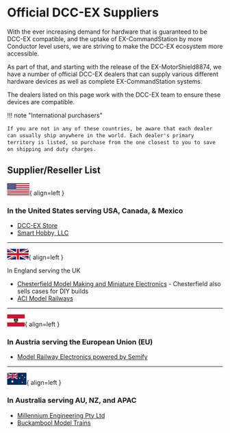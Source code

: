# Official DCC-EX Suppliers

With the ever increasing demand for hardware that is guaranteed to be DCC-EX compatible, and the uptake of EX-CommandStation by more Conductor level users, we are striving to make the DCC-EX ecosystem more accessible.

As part of that, and starting with the release of the EX-MotorShield8874, we have a number of official DCC-EX dealers that can supply various different hardware devices as well as complete EX-CommandStation systems.

The dealers listed on this page work with the DCC-EX team to ensure these devices are compatible.

!!! note "International purchasers"

    If you are not in any of these countries, be aware that each dealer can usually ship anywhere in the world. Each dealer's primary territory is listed, so purchase from the one closest to you to save on shipping and duty charges.

## Supplier/Reseller List

![USA Flag](/_static/images/icons/flag_us_small.png){ align=left }

### In the United States serving USA, Canada, & Mexico

- [DCC-EX Store](https://store.dcc-ex.com/)
- [Smart Hobby, LLC](https://www.smarthobbyllc.com/)

---

![UK Flag](/_static/images/icons/flag_uk_small.png){ align=left }

In England serving the UK

- [Chesterfield Model Making and Miniature Electronics](https://chesterfield-models.co.uk/product-category/dcc-ex/) - Chesterfield also sells cases for DIY builds
- [ACI Model Railways](https://acimodelrailways.co.uk/)

---

![Austrian Flag](/_static/images/icons/flag_austria_small.png){ align=left }

### In Austria serving the European Union (EU)

- [Model Railway Electronics powered by Semify](https://www.mrw-electronics.com/)

---

![Australian Flag](/_static/images/icons/flag_australia_small.png){ align=left }

### In Australia serving AU, NZ, and APAC

- [Millennium Engineering Pty Ltd](https://www.milleng.com.au/)
- [Buckambool Model Trains](https://bmodeltrains.com/product-category/dcc-ex-command-stations/)
